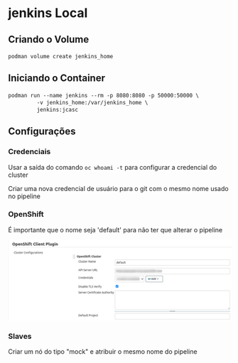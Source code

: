 # jenkins Local

## Criando o Volume

```
podman volume create jenkins_home
```

## Iniciando o Container

```
podman run --name jenkins --rm -p 8080:8080 -p 50000:50000 \
         -v jenkins_home:/var/jenkins_home \
         jenkins:jcasc
```

## Configurações

### Credenciais

Usar a saída do comando `oc whoami -t` para configurar a credencial do cluster

Criar uma nova credencial de usuário para o git com o mesmo nome usado no pipeline

### OpenShift

É importante que o nome seja 'default' para não ter que alterar o pipeline

![](./openshift-client-plugin.png)

### Slaves

Criar um nó do tipo "mock" e atribuir o mesmo nome do pipeline
